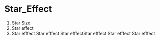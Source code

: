 # Star_Effect
1. Star Size
2. Star effect
3. Star efffect
Star efffect
Star efffectStar efffect
Star efffect
Star efffect
